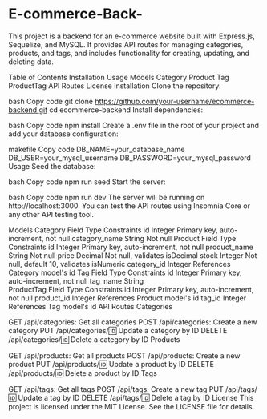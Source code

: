 # E-commerce-Back-

This project is a backend for an e-commerce website built with Express.js, Sequelize, and MySQL. It provides API routes for managing categories, products, and tags, and includes functionality for creating, updating, and deleting data.

Table of Contents
Installation
Usage
Models
Category
Product
Tag
ProductTag
API Routes
License
Installation
Clone the repository:

bash
Copy code
git clone https://github.com/your-username/ecommerce-backend.git
cd ecommerce-backend
Install dependencies:

bash
Copy code
npm install
Create a .env file in the root of your project and add your database configuration:

makefile
Copy code
DB_NAME=your_database_name
DB_USER=your_mysql_username
DB_PASSWORD=your_mysql_password
Usage
Seed the database:

bash
Copy code
npm run seed
Start the server:

bash
Copy code
npm run dev
The server will be running on http://localhost:3000. You can test the API routes using Insomnia Core or any other API testing tool.

Models
Category
Field	Type	Constraints
id	Integer	Primary key, auto-increment, not null
category_name	String	Not null
Product
Field	Type	Constraints
id	Integer	Primary key, auto-increment, not null
product_name	String	Not null
price	Decimal	Not null, validates isDecimal
stock	Integer	Not null, default 10, validates isNumeric
category_id	Integer	References Category model's id
Tag
Field	Type	Constraints
id	Integer	Primary key, auto-increment, not null
tag_name	String	
ProductTag
Field	Type	Constraints
id	Integer	Primary key, auto-increment, not null
product_id	Integer	References Product model's id
tag_id	Integer	References Tag model's id
API Routes
Categories

GET /api/categories: Get all categories
POST /api/categories: Create a new category
PUT /api/categories/:id: Update a category by ID
DELETE /api/categories/:id: Delete a category by ID
Products

GET /api/products: Get all products
POST /api/products: Create a new product
PUT /api/products/:id: Update a product by ID
DELETE /api/products/:id: Delete a product by ID
Tags

GET /api/tags: Get all tags
POST /api/tags: Create a new tag
PUT /api/tags/:id: Update a tag by ID
DELETE /api/tags/:id: Delete a tag by ID
License
This project is licensed under the MIT License. See the LICENSE file for details.